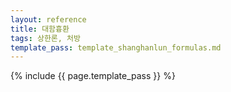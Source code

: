 ```yaml
---
layout: reference
title: 대함흉환
tags: 상한론, 처방
template_pass: template_shanghanlun_formulas.md
---
```



{% include {{ page.template_pass }} %}